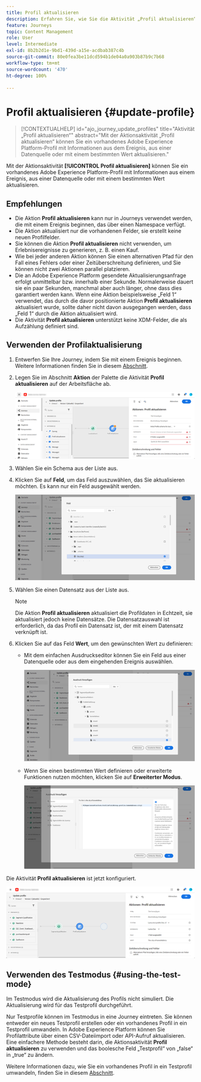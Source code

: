 ```yaml
---
title: Profil aktualisieren
description: Erfahren Sie, wie Sie die Aktivität „Profil aktualisieren“ in einer Journey verwenden.
feature: Journeys
topic: Content Management
role: User
level: Intermediate
exl-id: 8b2b2d1e-9bd1-439d-a15e-acdbab387c4b
source-git-commit: 80e0fea3be11dcd594b1de04a0a903b87b9c7b68
workflow-type: tm+mt
source-wordcount: '470'
ht-degree: 100%

---
```


# Profil aktualisieren {#update-profile}

>[!CONTEXTUALHELP]
>id="ajo_journey_update_profiles"
>title="Aktivität „Profil aktualisieren“"
>abstract="Mit der Aktionsaktivität „Profil aktualisieren“ können Sie ein vorhandenes Adobe Experience Platform-Profil mit Informationen aus dem Ereignis, aus einer Datenquelle oder mit einem bestimmten Wert aktualisieren."

Mit der Aktionsaktivität **[!UICONTROL Profil aktualisieren]** können Sie ein vorhandenes Adobe Experience Platform-Profil mit Informationen aus einem Ereignis, aus einer Datenquelle oder mit einem bestimmten Wert aktualisieren.

## Empfehlungen

* Die Aktion **Profil aktualisieren** kann nur in Journeys verwendet werden, die mit einem Ereignis beginnen, das über einen Namespace verfügt.
* Die Aktion aktualisiert nur die vorhandenen Felder, sie erstellt keine neuen Profilfelder.
* Sie können die Aktion **Profil aktualisieren** nicht verwenden, um Erlebnisereignisse zu generieren, z. B. einen Kauf.
* Wie bei jeder anderen Aktion können Sie einen alternativen Pfad für den Fall eines Fehlers oder einer Zeitüberschreitung definieren, und Sie können nicht zwei Aktionen parallel platzieren.
* Die an Adobe Experience Platform gesendete Aktualisierungsanfrage erfolgt unmittelbar bzw. innerhalb einer Sekunde. Normalerweise dauert sie ein paar Sekunden, manchmal aber auch länger, ohne dass dies garantiert werden kann. Wenn eine Aktion beispielsweise „Feld 1“ verwendet, das durch die davor positionierte Aktion **Profil aktualisieren** aktualisiert wurde, sollte daher nicht davon ausgegangen werden, dass „Feld 1“ durch die Aktion aktualisiert wird.
* Die Aktivität **Profil aktualisieren** unterstützt keine XDM-Felder, die als Aufzählung definiert sind.

## Verwenden der Profilaktualisierung

1. Entwerfen Sie Ihre Journey, indem Sie mit einem Ereignis beginnen. Weitere Informationen finden Sie in diesem [Abschnitt](../building-journeys/journey.md).

1. Legen Sie im Abschnitt **Aktion** der Palette die Aktivität **Profil aktualisieren** auf der Arbeitsfläche ab.

   ![](assets/profileupdate0.png)

1. Wählen Sie ein Schema aus der Liste aus.

1. Klicken Sie auf **Feld**, um das Feld auszuwählen, das Sie aktualisieren möchten. Es kann nur ein Feld ausgewählt werden.

   ![](assets/profileupdate2.png)

1. Wählen Sie einen Datensatz aus der Liste aus.

   >[!NOTE]
   >
   >Die Aktion **Profil aktualisieren** aktualisiert die Profildaten in Echtzeit, sie aktualisiert jedoch keine Datensätze. Die Datensatzauswahl ist erforderlich, da das Profil ein Datensatz ist, der mit einem Datensatz verknüpft ist.

1. Klicken Sie auf das Feld **Wert**, um den gewünschten Wert zu definieren:

   * Mit dem einfachen Ausdruckseditor können Sie ein Feld aus einer Datenquelle oder aus dem eingehenden Ereignis auswählen.

      ![](assets/profileupdate4.png)

   * Wenn Sie einen bestimmten Wert definieren oder erweiterte Funktionen nutzen möchten, klicken Sie auf **Erweiterter Modus**.

      ![](assets/profileupdate3.png)

Die Aktivität **Profil aktualisieren** ist jetzt konfiguriert.

![](assets/profileupdate1.png)


## Verwenden des Testmodus {#using-the-test-mode}

Im Testmodus wird die Aktualisierung des Profils nicht simuliert. Die Aktualisierung wird für das Testprofil durchgeführt.

Nur Testprofile können im Testmodus in eine Journey eintreten. Sie können entweder ein neues Testprofil erstellen oder ein vorhandenes Profil in ein Testprofil umwandeln. In Adobe Experience Platform können Sie Profilattribute über einen CSV-Dateiimport oder API-Aufruf aktualisieren. Eine einfachere Methode besteht darin, die Aktionsaktivität **Profil aktualisieren** zu verwenden und das boolesche Feld „Testprofil“ von „false“ in „true“ zu ändern.

Weitere Informationen dazu, wie Sie ein vorhandenes Profil in ein Testprofil umwandeln, finden Sie in diesem [Abschnitt](../segment/creating-test-profiles.md#create-test-profiles-csv).

